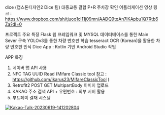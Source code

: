 dice
(캡스톤디자인2 Dice 팀) 대중교통 결합 P+R 주차장 확인 어플리케이션
영상 링크 : https://www.dropbox.com/sh/tjuoo1cl11j09mn/AADQ9tqAn7lKApbu1Q7Rtb6Za?dl=0

프로젝트 주요 특징
Flask 웹 프레임워크 및 MYSQL 데이터베이스를 통한 Main Sever 구축
YOLOv3를 통한 차량 번호판 학습
tesseract OCR (Korean)을 활용한 차량 번호판 인식
Dice App : Kotlin 기반 Android Studio 작업

APP 특징
1. 네이버 맵 API 사용
2. NFC TAG UUID Read (Mifare Classic tool 참고 : https://github.com/ikarus23/MifareClassicTool )
3. Retrofit2 POST GET MultipartBody 이미지 업로드
4. KAKAO 주소 검색 API + 우편번호 : 외부 서버 활용
5. 부트페이 결재 시스템

<a href="https://ibb.co/7k44LCw"><img src="https://i.ibb.co/XY88MLh/Kakao-Talk-20230619-141202804.jpg" alt="Kakao-Talk-20230619-141202804" border="0"></a>
